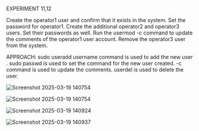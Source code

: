 
EXPERIMENT 11,12

Create the operator1 user and confirm that it exists in the system. Set the password for operator1. Create the additional operator2 and operator3 users. Set their passwords as well. Run the usermod -c command to update the comments of the operator1 user account. Remove the operator3 user from the system.

APPROACH: sudo useradd username command is used to add the new user . sudo passwd is used to set the command for the new user created. -c command is used to update the comments. userdel is used to delete the user.

![Screenshot 2025-03-19 140754](https://github.com/user-attachments/assets/0c1698d6-3647-4c21-b93f-0d3496bc0eef)

![Screenshot 2025-03-19 140754](https://github.com/user-attachments/assets/87174819-2472-4c96-a254-6aaea992ed5b)

![Screenshot 2025-03-19 140924](https://github.com/user-attachments/assets/f222170e-3aad-49fc-a1fe-1e2ff148826e)

![Screenshot 2025-03-19 140937](https://github.com/user-attachments/assets/19c84adb-5267-4659-93f2-591e5bcea7aa)
